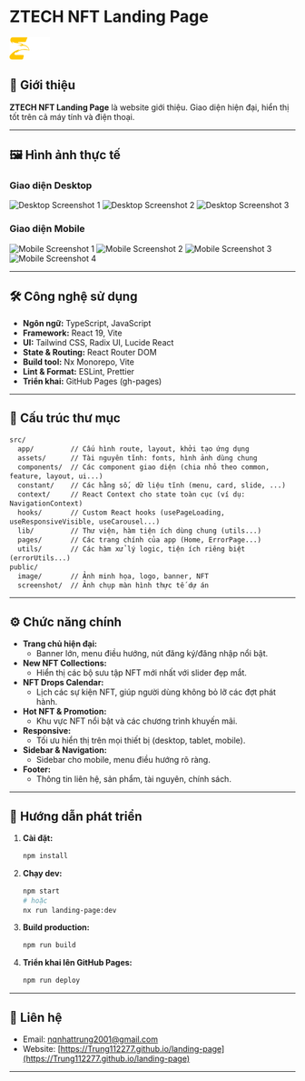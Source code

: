 # ZTECH NFT Landing Page

![Logo](public/image/logo/logo.png)

## 🚀 Giới thiệu

**ZTECH NFT Landing Page** là website giới thiệu. Giao diện hiện đại, hiển thị tốt trên cả máy tính và điện thoại.

---

## 🖼️ Hình ảnh thực tế

### Giao diện Desktop
![Desktop Screenshot 1](public/image/screenshot/screenshot-desktop-1.png)
![Desktop Screenshot 2](public/image/screenshot/screenshot-desktop-2.png)
![Desktop Screenshot 3](public/image/screenshot/screenshot-desktop-3.png)

### Giao diện Mobile
![Mobile Screenshot 1](public/image/screenshot/screenshot-mobile-1.png)
![Mobile Screenshot 2](public/image/screenshot/screenshot-mobile-2.png)
![Mobile Screenshot 3](public/image/screenshot/screenshot-mobile-3.png)
![Mobile Screenshot 4](public/image/screenshot/screenshot-mobile-4.png)

---

## 🛠️ Công nghệ sử dụng

- **Ngôn ngữ:** TypeScript, JavaScript
- **Framework:** React 19, Vite
- **UI:** Tailwind CSS, Radix UI, Lucide React
- **State & Routing:** React Router DOM
- **Build tool:** Nx Monorepo, Vite
- **Lint & Format:** ESLint, Prettier
- **Triển khai:** GitHub Pages (gh-pages)

---

## 📂 Cấu trúc thư mục

```
src/
  app/         // Cấu hình route, layout, khởi tạo ứng dụng
  assets/      // Tài nguyên tĩnh: fonts, hình ảnh dùng chung
  components/  // Các component giao diện (chia nhỏ theo common, feature, layout, ui...)
  constant/    // Các hằng số, dữ liệu tĩnh (menu, card, slide, ...)
  context/     // React Context cho state toàn cục (ví dụ: NavigationContext)
  hooks/       // Custom React hooks (usePageLoading, useResponsiveVisible, useCarousel...)
  lib/         // Thư viện, hàm tiện ích dùng chung (utils...)
  pages/       // Các trang chính của app (Home, ErrorPage...)
  utils/       // Các hàm xử lý logic, tiện ích riêng biệt (errorUtils...)
public/
  image/       // Ảnh minh họa, logo, banner, NFT
  screenshot/  // Ảnh chụp màn hình thực tế dự án
```

---

## ⚙️ Chức năng chính

- **Trang chủ hiện đại:**  
  - Banner lớn, menu điều hướng, nút đăng ký/đăng nhập nổi bật.
- **New NFT Collections:**  
  - Hiển thị các bộ sưu tập NFT mới nhất với slider đẹp mắt.
- **NFT Drops Calendar:**  
  - Lịch các sự kiện NFT, giúp người dùng không bỏ lỡ các đợt phát hành.
- **Hot NFT & Promotion:**  
  - Khu vực NFT nổi bật và các chương trình khuyến mãi.
- **Responsive:**  
  - Tối ưu hiển thị trên mọi thiết bị (desktop, tablet, mobile).
- **Sidebar & Navigation:**  
  - Sidebar cho mobile, menu điều hướng rõ ràng.
- **Footer:**  
  - Thông tin liên hệ, sản phẩm, tài nguyên, chính sách.

---

## 📝 Hướng dẫn phát triển

1. **Cài đặt:**
   ```sh
   npm install
   ```

2. **Chạy dev:**
   ```sh
   npm start
   # hoặc
   nx run landing-page:dev
   ```

3. **Build production:**
   ```sh
   npm run build
   ```

4. **Triển khai lên GitHub Pages:**
   ```sh
   npm run deploy
   ```

---

## 📧 Liên hệ

- Email: nqnhattrung2001@gmail.com
- Website: [https://Trung112277.github.io/landing-page](https://Trung112277.github.io/landing-page)

---

